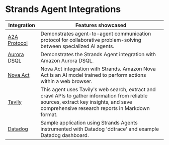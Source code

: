 # Strands Agent Integrations

| Integration                           | Features showcased                                                                                                                                                               |
| ------------------------------- | -------------------------------------------------------------------------------------------------------------------------------------------------------------------------------- |
| [A2A Protocol](./A2A-protocol/) | Demonstrates agent-to-agent communication protocol for collaborative problem-solving between specialized AI agents.                                                              |
| [Aurora DSQL](./aurora-DSQL) | Demonstrates the Strands Agent integration with Amazon Aurora DSQL. |
| [Nova Act](./nova-act) | Nova Act integration with Strands. Amazon Nova Act is an AI model trained to perform actions within a web browser. |
| [Tavily](./tavily/)             | This agent uses Tavily's web search, extract and crawl APIs to gather information from reliable sources, extract key insights, and save comprehensive research reports in Markdown format. |
| [Datadog](./datadog) | Sample application using Strands Agents instrumented with Datadog 'ddtrace' and example Datadog dashboard. |

